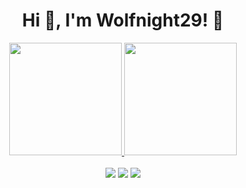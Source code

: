 <h1 align="center">Hi 👋, I'm Wolfnight29! 🐺</h1>
<div align="center">
  <a href="https://github.com/wolfnight29">
  <img height="180em" src="https://github-readme-stats.vercel.app/api?username=wolfnight29&show_icons=true&theme=algolia&include_all_commits=true&count_private=true"/>
  <img height="180em" src="https://github-readme-stats.vercel.app/api/top-langs/?username=wolfnight29&layout=compact&langs_count=7&theme=algolia"/>
</div>
<br>
<div align ="center"> 
  <a href="https://www.wolfnight29.com" target="_blank"><img src="https://img.shields.io/badge/-Portfolio-%23333?style=for-the-badge&logo=Wolfram-Language&logoColor=white"></a>
 <a href="https://www.fiverr.com/wolfnight29/" target="_blank"><img src="https://img.shields.io/badge/-Fiverr-%23333?style=for-the-badge&logo=fiverr&logoColor=white"></a> 
  <a href = "mailto:wolfnight29pt@gmail.com"><img src="https://img.shields.io/badge/-Gmail-%23333?style=for-the-badge&logo=gmail&logoColor=white"></a>
  </a> 
</div>
